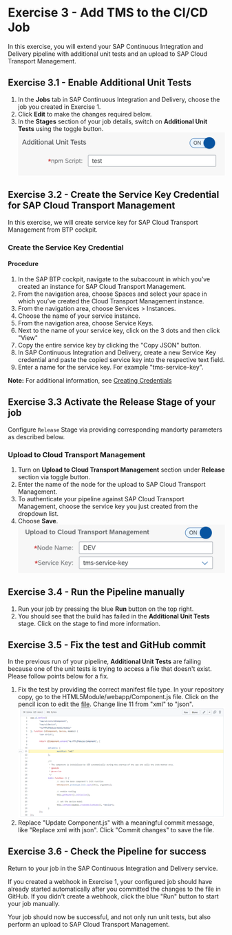 # Exercise 3 - Add TMS to the CI/CD Job

In this exercise, you will extend your SAP Continuous Integration and Delivery pipeline with additional unit tests and an upload to SAP Cloud Transport Management.

## Exercise 3.1 - Enable Additional Unit Tests

1. In the **Jobs** tab in SAP Continuous Integration and Delivery, choose the job you created in Exercise 1.
2. Click **Edit** to make the changes required below.
3. In the **Stages** section of your job details, switch on **Additional Unit Tests** using the toggle button.
<br>![](/exercises/ex3/images/03_03_0010.png)

## Exercise 3.2 - Create the Service Key Credential for SAP Cloud Transport Management

In this exercise, we will create service key for SAP Cloud Transport Management from BTP cockpit.

### Create the Service Key Credential

#### Procedure

1. In the SAP BTP cockpit, navigate to the subaccount in which you’ve created an instance for SAP Cloud Transport Management.
2. From the navigation area, choose Spaces and select your space in which you’ve created the Cloud Transport Management instance.
3. From the navigation area, choose Services > Instances.
4. Choose the name of your service instance.
5. From the navigation area, choose Service Keys.
6. Next to the name of your service key, click on the 3 dots and then click "View"
7. Copy the entire service key by clicking the "Copy JSON" button.
8. In SAP Continuous Integration and Delivery, create a new Service Key credential and paste the copied service key into the respective text field.
9. Enter a name for the service key. For example "tms-service-key".

**Note:** For additional information, see [Creating Credentials](https://help.sap.com/docs/CONTINUOUS_DELIVERY/99c72101f7ee40d0b2deb4df72ba1ad3/6658c81f3e43456891852955b1ee11db.html)

## Exercise 3.3 Activate the Release Stage of your job

Configure `Release` Stage via providing corresponding mandorty parameters as described below.

### Upload to Cloud Transport Management

1. Turn on **Upload to Cloud Transport Management** section under **Release** section via toggle button.
2. Enter the name of the node for the upload to SAP Cloud Transport Management.
3. To authenticate your pipeline against SAP Cloud Transport Management, choose the service key you just created from the dropdown list.
4. Choose **Save**.
<br>![](/exercises/ex3/images/03_02_0010.png)

## Exercise 3.4 - Run the Pipeline manually

1. Run your job by pressing the blue **Run** button on the top right.
2. You should see that the build has failed in the **Additional Unit Tests** stage. Click on the stage to find more information.

## Exercise 3.5 - Fix the test and GitHub commit

In the previous run of your pipeline, **Additional Unit Tests** are failing because one of the unit tests is trying to access a file that doesn't exist. Please follow points below for a fix.

1. Fix the test by providing the correct manifest file type. In your repository copy, go to the HTML5Module/webapp/Component.js file. Click on the pencil icon to edit the [file]((https://github.com/SAP-samples/teched2022-XP280/blob/main/HTML5Module/webapp/Component.js#L11)). Change line 11 from "xml" to "json".
<br>![](/exercises/ex3/images/03_04_0010.png)
2. Replace "Update Component.js" with a meaningful commit message, like "Replace xml with json". Click "Commit changes" to save the file.

## Exercise 3.6 - Check the Pipeline for success

Return to your job in the SAP Continuous Integration and Delivery service.

If you created a webhook in Exercise 1, your configured job should have already started automatically after you committed the changes to the file in GitHub. If you didn't create a webhook, click the blue "Run" button to start your job manually.

Your job should now be successful, and not only run unit tests, but also perform an upload to SAP Cloud Transport Management.
